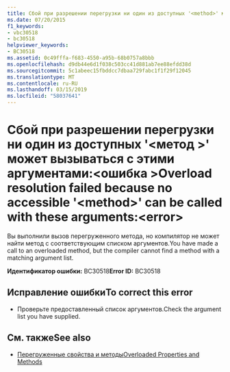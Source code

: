```yaml
---
title: Сбой при разрешении перегрузки ни один из доступных '<method>' может вызываться с этими аргументами:<error>
ms.date: 07/20/2015
f1_keywords:
- vbc30518
- bc30518
helpviewer_keywords:
- BC30518
ms.assetid: 0c49fffa-f683-4550-a95b-68b0757a8bbb
ms.openlocfilehash: d9db44e6d1f038c503cc41d881ab7ee88efdd38d
ms.sourcegitcommit: 5c1abeec15fbddcc7dbaa729fabc1f1f29f12045
ms.translationtype: MT
ms.contentlocale: ru-RU
ms.lasthandoff: 03/15/2019
ms.locfileid: "58037641"
---
```

# <a name="overload-resolution-failed-because-no-accessible-method-can-be-called-with-these-argumentserror"></a><span data-ttu-id="22704-102">Сбой при разрешении перегрузки ни один из доступных '\<метод >' может вызываться с этими аргументами:\<ошибка ></span><span class="sxs-lookup"><span data-stu-id="22704-102">Overload resolution failed because no accessible '\<method>' can be called with these arguments:\<error></span></span>
<span data-ttu-id="22704-103">Вы выполнили вызов перегруженного метода, но компилятор не может найти метод с соответствующим списком аргументов.</span><span class="sxs-lookup"><span data-stu-id="22704-103">You have made a call to an overloaded method, but the compiler cannot find a method with a matching argument list.</span></span>  
  
 <span data-ttu-id="22704-104">**Идентификатор ошибки:** BC30518</span><span class="sxs-lookup"><span data-stu-id="22704-104">**Error ID:** BC30518</span></span>  
  
## <a name="to-correct-this-error"></a><span data-ttu-id="22704-105">Исправление ошибки</span><span class="sxs-lookup"><span data-stu-id="22704-105">To correct this error</span></span>  
  
-   <span data-ttu-id="22704-106">Проверьте предоставленный список аргументов.</span><span class="sxs-lookup"><span data-stu-id="22704-106">Check the argument list you have supplied.</span></span>  
  
## <a name="see-also"></a><span data-ttu-id="22704-107">См. также</span><span class="sxs-lookup"><span data-stu-id="22704-107">See also</span></span>

- [<span data-ttu-id="22704-108">Перегруженные свойства и методы</span><span class="sxs-lookup"><span data-stu-id="22704-108">Overloaded Properties and Methods</span></span>](../../visual-basic/programming-guide/language-features/objects-and-classes/overloaded-properties-and-methods.md)
